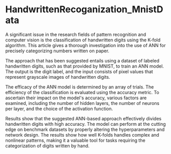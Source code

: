 # HandwrittenRecoganization_MnistData


A significant issue in the research fields of pattern recognition and computer vision is the classification of handwritten digits using the K-fold algorithm. This article gives a thorough investigation into the use of ANN for precisely categorizing numbers written on paper.

The approach that has been suggested entails using a dataset of labeled handwritten digits, such as that provided by MNIST, to train an ANN model. The output is the digit label, and the input consists of pixel values that represent grayscale images of handwritten digits.

The efficacy of the ANN model is determined by an array of trials. The efficiency of the classification is evaluated using the accuracy metric. To ascertain their impact on the model's accuracy, various factors are examined, including the number of hidden layers, the number of neurons per layer, and the choice of the activation function.

Results show that the suggested ANN-based approach effectively divides handwritten digits with high accuracy. The model can perform at the cutting edge on benchmark datasets by properly altering the hyperparameters and network design. The results show how well K-folds handles complex and nonlinear patterns, making it a valuable tool for tasks requiring the categorization of digits written by hand.
